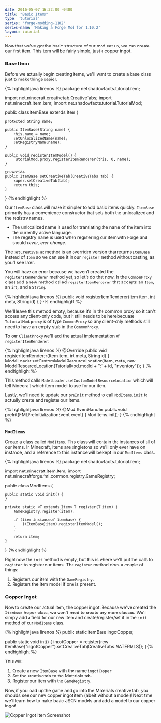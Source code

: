 ```yaml
---
date: 2016-05-07 16:32:00 -0400
title: "Basic Items"
type: 'tutorial'
series: 'forge-modding-1102'
series-name: 'Making a Forge Mod for 1.10.2'
layout: tutorial
---
```


Now that we've got the basic structure of our mod set up, we can create our first item. This item will be fairly simple, just a copper ingot.


### Base Item

Before we actually begin creating items, we'll want to create a base class just to make things easier.

{% highlight java linenos %}
package net.shadowfacts.tutorial.item;

import net.minecraft.creativetab.CreativeTabs;
import net.minecraft.item.Item;
import net.shadowfacts.tutorial.TutorialMod;

public class ItemBase extends Item {

	protected String name;

	public ItemBase(String name) {
		this.name = name;
		setUnlocalizedName(name);
		setRegistryName(name);
	}

	public void registerItemModel() {
		TutorialMod.proxy.registerItemRenderer(this, 0, name);
	}

	@Override
	public ItemBase setCreativeTab(CreativeTabs tab) {
		super.setCreativeTab(tab);
		return this;
	}

}
{% endhighlight %}

Our `ItemBase` class will make it simpler to add basic items quickly. `ItemBase` primarily has a convenience constructor that sets both the unlocalized and the registry names.

- The unlocalized name is used for translating the name of the item into the currently active language.
- The registry name is used when registering our item with Forge and should _never, ever change_.

The `setCreativeTab` method is an overriden version that returns `ItemBase` instead of `Item` so we can use it in our `register` method without casting, as you'll see later.

You will have an error because we haven't created the `registerItemRenderer` method yet, so let's do that now. In the `CommonProxy` class add a new method called `registerItemRenderer` that accepts an `Item`, an `int`, and a `String`.

{% highlight java linenos %}
public void registerItemRenderer(Item item, int meta, String id) {
}
{% endhighlight %}

We'll leave this method empty, because it's in the common proxy so it can't access any client-only code, but it still needs to be here becuase `TutorialMod.proxy` is of type `CommonProxy` so any client-only methods still need to have an empty stub in the `CommonProxy`.

To our `ClientProxy` we'll add the actual implementation of `registerItemRenderer`:

{% highlight java linenos %}
@Override
public void registerItemRenderer(Item item, int meta, String id) {
	ModelLoader.setCustomModelResourceLocation(item, meta, new ModelResourceLocation(TutorialMod.modId + ":" + id, "inventory"));
}
{% endhighlight %}

This method calls `ModelLoader.setCustomModelResourceLocation` which will tell Minecraft which item model to use for our item.

Lastly, we'll need to update our `preInit` method to call `ModItems.init` to actually create and register our items.

{% highlight java linenos %}
@Mod.EventHandler
public void preInit(FMLPreInitializationEvent event) {
	ModItems.init();
}
{% endhighlight %}

### `ModItems`

Create a class called `ModItems`. This class will contain the instances of all of our items. In Minecraft, items are singletons so we'll only ever have on instance, and a reference to this instance will be kept in our `ModItems` class.

{% highlight java linenos %}
package net.shadowfacts.tutorial.item;

import net.minecraft.item.Item;
import net.minecraftforge.fml.common.registry.GameRegistry;

public class ModItems {

	public static void init() {
	}

	private static <T extends Item> T register(T item) {
		GameRegistry.register(item);

		if (item instanceof ItemBase) {
			((ItemBase)item).registerItemModel();
		}

		return item;
	}

}
{% endhighlight %}

Right now the `init` method is empty, but this is where we'll put the calls to `register` to register our items. The `register` method does a couple of things:

1. Registers our item with the `GameRegistry`.
2. Registers the item model if one is present.

### Copper Ingot

Now to create our actual item, the copper ingot. Because we've created the `ItemBase` helper class, we won't need to create any more classes. We'll simply add a field for our new item and create/register/set it in the `init` method of our `ModItems` class.

{% highlight java linenos %}
public static ItemBase ingotCopper;

public static void init() {
	ingotCopper = register(new ItemBase("ingotCopper").setCreativeTab(CreativeTabs.MATERIALS));
}
{% endhighlight %}

This will:

1. Create a new `ItemBase` with the name `ingotCopper`
2. Set the creative tab to the Materials tab.
3. Register our item with the `GameRegistry`.

Now, if you load up the game and go into the Materials creative tab, you shoulds see our new copper ingot item (albeit without a model)! Next time we'll learn how to make basic JSON models and add a model to our copper ingot!

![Copper Ingot Item Screenshot](http://i.imgur.com/6uHudqH.png)